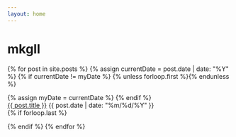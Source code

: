 ```yaml
---
layout: home
---
```


# mkgll

<section id="blog">
   {% for post in site.posts %}
       {% assign currentDate = post.date | date: "%Y" %}
       {% if currentDate != myDate %}
           {% unless forloop.first %}</ul>{% endunless %}
    <ul style="list-style: none; padding-left: 0px;">
           {% assign myDate = currentDate %}
       {% endif %}
 <li><a href="{{ post.url }}">{{ post.title }}</a> <time datetime="{{post.date}}"> {{ post.date | date: "%m/%d/%Y" }} </time></li>
       {% if forloop.last %}</ul>{% endif %}
{% endfor %}

</section>
